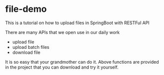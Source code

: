 # file-demo
This is a tutorial on how to upload files in SpringBoot with RESTFul API

There are many APIs that we open use in our daily work

- upload file
- upload batch files
- download file

It is so easy that your grandmother can do it.
Above functions are provided in the project that you can download and try it yourself.

